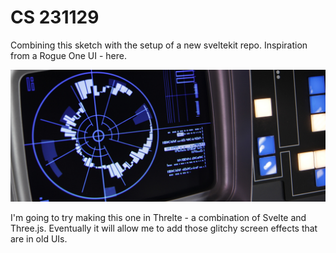 # CS 231129

Combining this sketch with the setup of a new sveltekit repo.
Inspiration from a Rogue One UI - here.

![UI Inspiration](./projectimage_19.jpg)

I'm going to try making this one in Threlte - a combination of Svelte and Three.js. Eventually it will allow me to add those glitchy screen effects that are in old UIs.